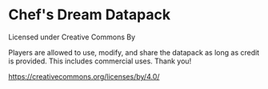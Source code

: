 # Chef's Dream Datapack
Licensed under Creative Commons By

Players are allowed to use, modify, and share the datapack as long as credit is provided. This includes commercial uses. Thank you!

https://creativecommons.org/licenses/by/4.0/